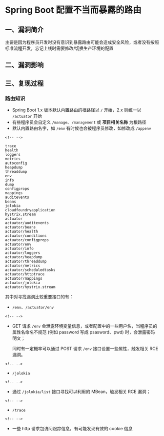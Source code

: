 Spring Boot 配置不当而暴露的路由
================================

一、漏洞简介
------------

主要是因为程序员开发时没有意识到暴露路由可能会造成安全风险，或者没有按照标准流程开发，忘记上线时需要修改/切换生产环境的配置

二、漏洞影响
------------

三、复现过程
------------

### 路由知识

-   Spring Boot 1.x 版本默认内置路由的根路径以 `/` 开始，2.x 则统一以
    `/actuator` 开始
-   有些程序员会自定义 `/manage`、`/management` 或 **项目相关名称**
    为根路径
-   默认内置路由名字，如 `/env` 有时候也会被程序员修改，如修改成
    `/appenv`

```{=html}
<!-- -->
```
    trace
    health
    loggers
    metrics
    autoconfig
    heapdump
    threaddump
    env
    info
    dump
    configprops
    mappings
    auditevents
    beans
    jolokia
    cloudfoundryapplication
    hystrix.stream
    actuator
    actuator/auditevents
    actuator/beans
    actuator/health
    actuator/conditions
    actuator/configprops
    actuator/env
    actuator/info
    actuator/loggers
    actuator/heapdump
    actuator/threaddump
    actuator/metrics
    actuator/scheduledtasks
    actuator/httptrace
    actuator/mappings
    actuator/jolokia
    actuator/hystrix.stream

其中对寻找漏洞比较重要接口的有：

-   `/env`、`/actuator/env`

```{=html}
<!-- -->
```
-   GET 请求 `/env`
    会泄露环境变量信息，或者配置中的一些用户名，当程序员的属性名命名不规范
    (例如 password 写成 psasword、pwd) 时，会泄露密码明文；

    同时有一定概率可以通过 POST 请求 `/env` 接口设置一些属性，触发相关
    RCE 漏洞。

```{=html}
<!-- -->
```
-   `/jolokia`

```{=html}
<!-- -->
```
-   通过 `/jolokia/list` 接口寻找可以利用的 MBean，触发相关 RCE 漏洞；

```{=html}
<!-- -->
```
-   `/trace`

```{=html}
<!-- -->
```
-   一些 http 请求包访问跟踪信息，有可能发现有效的 cookie 信息
